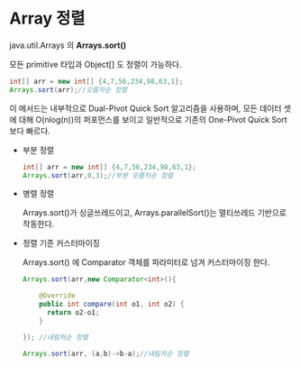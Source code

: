 # Array 정렬

java.util.Arrays 의 **Arrays.sort()**

모든 primitive 타입과 Object[] 도 정렬이 가능하다.

```java
int[] arr = new int[] {4,7,56,234,98,63,1};
Arrays.sort(arr);//오름차순 정렬
```

이 메서드는 내부적으로 Dual-Pivot Quick Sort 알고리즘을 사용하며, 모든 데이터 셋에 대해 O(nlog(n))의 퍼포먼스를 보이고 일반적으로 기존의 One-Pivot Quick Sort 보다 빠르다.



- 부분 정렬

  ```java
  int[] arr = new int[] {4,7,56,234,98,63,1};
  Arrays.sort(arr,0,3);//부분 오름차순 정렬
  ```



- 병렬 정렬

  Arrays.sort()가 싱글쓰레드이고, Arrays.parallelSort()는 멀티쓰레드 기반으로 작동한다.



- 정렬 기준 커스터마이징

  Arrays.sort() 에 Comparator 객체를 파라미터로 넘겨 커스터마이징 한다.

  ```java
  Arrays.sort(arr,new Comparator<int>(){
  
      @Override
      public int compare(int o1, int o2) {
      	return o2-o1;
      }
  
  }); //내림차순 정렬
  ```

  ```java
  Arrays.sort(arr, (a,b)->b-a);//내림차순 정렬
  ```